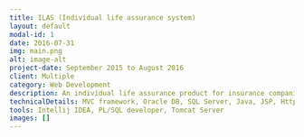 ```yaml
---
title: ILAS (Individual life assurance system)
layout: default
modal-id: 1
date: 2016-07-31
img: main.png
alt: image-alt
project-date: September 2015 to August 2016
client: Multiple
category: Web Development
description: An individual life assurance product for insurance companies to facilitate the information gathering process and to automate the process of creating an insurance quote. This process reduced the paper work for the insurance firms and sped up the process by multiple folds; completing calculations in minutes which usually took days of manual work.
technicalDetails: MVC framework, Oracle DB, SQL Server, Java, JSP, HttpServlets, JavaScript, JQuery, JSTL, HTML, CSS 
tools: Intellij IDEA, PL/SQL developer, Tomcat Server
images: []
---
```

